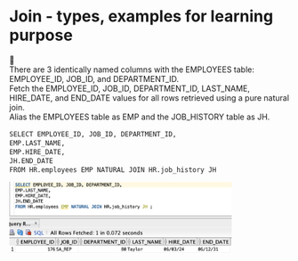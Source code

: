  # Join - types, examples for learning purpose
 
:wrench: 
</br>There are 3 identically named columns with the EMPLOYEES table: EMPLOYEE_ID, JOB_ID, and DEPARTMENT_ID. </br>
   Fetch the EMPLOYEE_ID, JOB_ID, DEPARTMENT_ID, LAST_NAME, HIRE_DATE, and END_DATE values for all rows retrieved using a pure natural join. </br>
Alias the EMPLOYEES table as EMP and the JOB_HISTORY table as JH.

    SELECT EMPLOYEE_ID, JOB_ID, DEPARTMENT_ID,
    EMP.LAST_NAME,
    EMP.HIRE_DATE,
    JH.END_DATE
    FROM HR.employees EMP NATURAL JOIN HR.job_history JH 

<img src="https://github.com/pawlowskaanna/sandbox-sql/blob/master/07-joins/pictures/ch07-natural-join.png" 
width="400">
